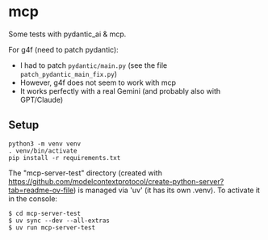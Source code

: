 # mcp

Some tests with pydantic_ai & mcp.

For g4f (need to patch pydantic):

- I had to patch `pydantic/main.py` (see the file `patch_pydantic_main_fix.py`)
- However, g4f does not seem to work with mcp
- It works perfectly with a real Gemini (and probably also with GPT/Claude)


## Setup

    python3 -m venv venv
    . venv/bin/activate
    pip install -r requirements.txt

The "mcp-server-test" directory (created with https://github.com/modelcontextprotocol/create-python-server?tab=readme-ov-file) is managed via 'uv' (it has its own .venv). To activate it in the console:

    $ cd mcp-server-test
    $ uv sync --dev --all-extras
    $ uv run mcp-server-test